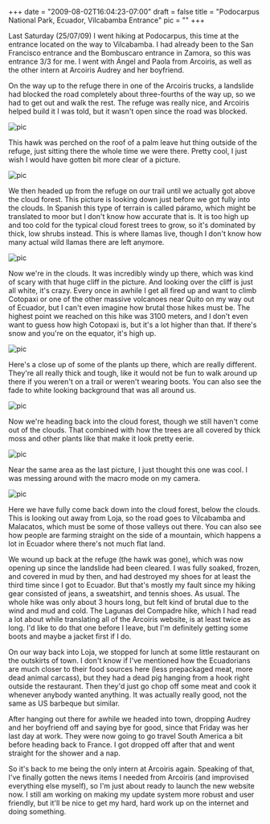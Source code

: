 
+++
date = "2009-08-02T16:04:23-07:00"
draft = false
title = "Podocarpus National Park, Ecuador, Vilcabamba Entrance"
pic = ""
+++

<p>Last Saturday (25/07/09) I went hiking at Podocarpus, this time at the entrance located on the way to Vilcabamba.  I had already been to the San Francisco entrance and the Bombuscaro entrance in Zamora, so this was entrance 3/3 for me.  I went with &Aacute;ngel and Paola from Arcoiris, as well as the other intern at Arcoiris Audrey and her boyfriend.</p>
<p>On the way up to the refuge there in one of the Arcoiris trucks, a landslide had blocked the road completely about three-fourths of the way up, so we had to get out and walk the rest.  The refuge was really nice, and Arcoiris helped build it I was told, but it wasn't open since the road was blocked.</p>
<p>  <img border="0"  alt="pic" src="http://www.justinmccandless.com/uploads/images/CIMG2082s.jpg" /></p>
<p>This hawk was perched on the roof of a palm leave hut thing outside of the refuge, just sitting there the whole time we were there.  Pretty cool, I just wish I would have gotten bit more clear of a picture.</p>
<p> <img border="0"  alt="pic" src="http://www.justinmccandless.com/uploads/images/CIMG2089s.jpg" /></p>
<p>We then headed up from the refuge on our trail until we actually got above the cloud forest.  This picture is looking down just before we got fully into the clouds.  In Spanish this type of terrain is called p&aacute;ramo, which might be translated to moor but I don't know how accurate that is.  It is too high up and too cold for the typical cloud forest trees to grow, so it's dominated by thick, low shrubs instead.  This is where llamas live, though I don't know how many actual wild llamas there are left anymore.</p>
<p> <img border="0"  alt="pic" src="http://www.justinmccandless.com/uploads/images/CIMG2094s.jpg" /></p>
<p>Now we're in the clouds.  It was incredibly windy up there, which was kind of scary with that huge cliff in the picture.  And looking over the cliff is just all white, it's crazy.  Every once in awhile I get all fired up and want to climb Cotopaxi or one of the other massive volcanoes near Quito on my way out of Ecuador, but I can't even imagine how brutal those hikes must be.  The highest point we reached on this hike was 3100 meters, and I don't even want to guess how high Cotopaxi is, but it's a lot higher than that.  If there's snow and you're on the equator, it's high up.</p>
<p> <img border="0" alt="pic" src="http://www.justinmccandless.com/uploads/images/CIMG2096s.jpg" /></p>
<p>Here's a close up of some of the plants up there, which are really different.  They're all really thick and tough, like it would not be fun to walk around up there if you weren't on a trail or weren't wearing boots.  You can also see the fade to white looking background that was all around us.</p>
<p> <img border="0" alt="pic" src="http://www.justinmccandless.com/uploads/images/CIMG2126s.jpg" /></p>
<p>Now we're heading back into the cloud forest, though we still haven't come out of the clouds.  That combined with how the trees are all covered by thick moss and other plants like that make it look pretty eerie.</p>
<p> <img border="0" alt="pic" src="http://www.justinmccandless.com/uploads/images/CIMG2139s.jpg" /></p>
<p>Near the same area as the last picture, I just thought this one was cool.  I was messing around with the macro mode on my camera.</p>
<p><img border="0" alt="pic" src="http://www.justinmccandless.com/uploads/images/CIMG2161s.jpg" /></p>
<p>Here we have fully come back down into the cloud forest, below the clouds.  This is looking out away from Loja, so the road goes to Vilcabamba and Malacatos, which must be some of those valleys out there.  You can also see how people are farming straight on the side of a mountain, which happens a lot in Ecuador where there's not much flat land.</p>
<p>We wound up back at the refuge (the hawk was gone), which was now opening up since the landslide had been cleared.  I was fully soaked, frozen, and covered in mud by then, and had destroyed my shoes for at least the third time since I got to Ecuador.  But that's mostly my fault since my hiking gear consisted of jeans, a sweatshirt, and tennis shoes.  As usual.  The whole hike was only about 3 hours long, but felt kind of brutal due to the wind and mud and cold.  The Lagunas del Compadre hike, which I had read a lot about while translating all of the Arcoiris website, is at least twice as long.  I'd like to do that one before I leave, but I'm definitely getting some boots and maybe a jacket first if I do.</p>
<p>On our way back into Loja, we stopped for lunch at some little restaurant on the outskirts of town.  I don't know if I've mentioned how the Ecuadorians are much closer to their food sources here (less prepackaged meat, more dead animal carcass), but they had a dead pig hanging from a hook right outside the restaurant.  Then they'd just go chop off some meat and cook it whenever anybody wanted anything.  It was actually really good, not the same as US barbeque but similar.</p>
<p>After hanging out there for awhile we headed into town, dropping Audrey and her boyfriend off and saying bye for good, since that Friday was her last day at work.  They were now going to go travel South America a bit before heading back to France.  I got dropped off after that and went straight for the  shower and a nap.</p>
<p>So it's back to me being the only intern at Arcoiris again.  Speaking of that, I've finally gotten the news items I needed from Arcoiris (and improvised everything else myself), so I'm just about ready to launch the new website now.  I still am working on making my update system more robust and user friendly, but it'll be nice to get my hard, hard work up on the internet and doing something.</p>